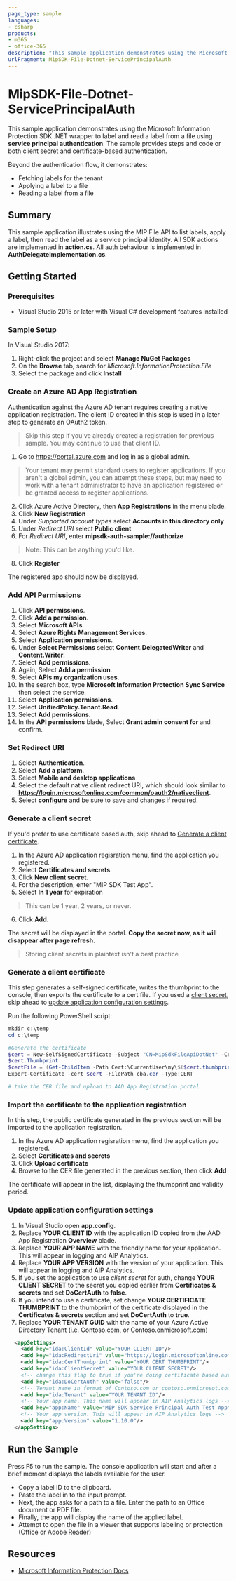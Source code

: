 ```yaml
---
page_type: sample
languages:
- csharp
products:
- m365
- office-365
description: "This sample application demonstrates using the Microsoft Information Protection SDK .NET wrapper to label and read a label from a file using service principal authentication. "
urlFragment: MipSDK-File-Dotnet-ServicePrincipalAuth
---
```


# MipSDK-File-Dotnet-ServicePrincipalAuth

This sample application demonstrates using the Microsoft Information Protection SDK .NET wrapper to label and read a label from a file using **service principal authentication**. The sample provides steps and code or both client secret and certificate-based authentication.

Beyond the authentication flow, it demonstrates:

- Fetching labels for the tenant
- Applying a label to a file
- Reading a label from a file

## Summary

This sample application illustrates using the MIP File API to list labels, apply a label, then read the label as a service principal identity. All SDK actions are implemented in **action.cs**. All auth behaviour is implemented in **AuthDelegateImplementation.cs**.

## Getting Started

### Prerequisites

- Visual Studio 2015 or later with Visual C# development features installed

### Sample Setup

In Visual Studio 2017:

1. Right-click the project and select **Manage NuGet Packages**
2. On the **Browse** tab, search for *Microsoft.InformationProtection.File*
3. Select the package and click **Install**

### Create an Azure AD App Registration

Authentication against the Azure AD tenant requires creating a native application registration. The client ID created in this step is used in a later step to generate an OAuth2 token.

> Skip this step if you've already created a registration for previous sample. You may continue to use that client ID.

1. Go to https://portal.azure.com and log in as a global admin.
> Your tenant may permit standard users to register applications. If you aren't a global admin, you can attempt these steps, but may need to work with a tenant administrator to have an application registered or be granted access to register applications.
2. Click Azure Active Directory, then **App Registrations** in the menu blade.
3. Click **New Registration**
4. Under *Supported account types* select **Accounts in this directory only**
5. Under *Redirect URI* select **Public client**
6. For *Redirect URI*, enter **mipsdk-auth-sample://authorize**   
  > Note: This can be anything you'd like.
8. Click **Register**

The registered app should now be displayed.


### Add API Permissions 
1. Click **API permissions**.
2. Click **Add a permission**.
3. Select **Microsoft APIs**.
4. Select **Azure Rights Management Services**.
5. Select **Application permissions**.
6. Under **Select Permissions** select **Content.DelegatedWriter** and **Content.Writer**.
7. Select **Add permissions**.
8. Again, Select **Add a permission**.
9. Select **APIs my organization uses**.
10. In the search box, type **Microsoft Information Protection Sync Service** then select the service.
11. Select **Application permissions**.
12. Select **UnifiedPolicy.Tenant.Read**.
13. Select **Add permissions**.
14. In the **API permissions** blade, Select **Grant admin consent for <Your Tenant>** and confirm.

### Set Redirect URI

1. Select **Authentication**.
2. Select **Add a platform**.
3. Select **Mobile and desktop applications**
4. Select the default native client redirect URI, which should look similar to **https://login.microsoftonline.com/common/oauth2/nativeclient**.
5. Select **configure** and be sure to save and changes if required. 

### Generate a client secret

If you'd prefer to use certificate based auth, skip ahead to [Generate a client certificate](#Generate-a-client-certificate).

1. In the Azure AD application regisration menu, find the application you registered.
2. Select **Certificates and secrets**.
3. Click **New client secret**.
4. For the description, enter "MIP SDK Test App".
5. Select **In 1 year** for expiration
  > This can be 1 year, 2 years, or never.
6. Click **Add**.

The secret will be displayed in the portal. **Copy the secret now, as it will disappear after page refresh.**

  > Storing client secrets in plaintext isn't a best practice

### Generate a client certificate

This step generates a self-signed certificate, writes the thumbprint to the console, then exports the certificate to a cert file. If you used a [client secret](#Generate-a-client-secret), skip ahead to [update application configuration settings](#Update-application-configuration-settings).

Run the following PowerShell script:

```powershell
mkdir c:\temp
cd c:\temp

#Generate the certificate
$cert = New-SelfSignedCertificate -Subject "CN=MipSdkFileApiDotNet" -CertStoreLocation "Cert:\CurrentUser\My"  -KeyExportPolicy Exportable -KeySpec Signature
$cert.Thumbprint
$certFile = (Get-ChildItem -Path Cert:\CurrentUser\my\$($cert.thumbprint))
Export-Certificate -cert $cert -FilePath cba.cer -Type:CERT

# take the CER file and upload to AAD App Registration portal
```

### Import the certificate to the application registration

In this step, the public certificate generated in the previous section will be imported to the application registration.

1. In the Azure AD application regisration menu, find the application you registered.
2. Select **Certificates and secrets**
3. Click **Upload certificate**
4. Browse to the CER file generated in the previous section, then click **Add**

The certificate will appear in the list, displaying the thumbprint and validity period.

### Update application configuration settings

1. In Visual Studio open **app.config**.
2. Replace **YOUR CLIENT ID** with the application ID copied from the AAD App Registration **Overview** blade.
3. Replace **YOUR APP NAME** with the friendly name for your application. This will appear in logging and AIP Analytics.
4. Replace **YOUR APP VERSION** with the version of your application. This will appear in logging and AIP Analytics.
5. If you set the application to use *client secret* for auth, change **YOUR CLIENT SECRET** to the secret you copied earlier from **Certificates & secrets** and set **DoCertAuth** to **false**.
6. If you intend to use a certificate, set change **YOUR CERTIFICATE THUMBPRINT** to the thumbprint of the certificate displayed in the **Certificates & secrets** section and set **DoCertAuth** to **true**.
7. Replace **YOUR TENANT GUID** with the name of your Azure Active Directory Tenant (i.e. Contoso.com, or Contoso.onmicrosoft.com)

```xml
  <appSettings>
    <add key="ida:ClientId" value="YOUR CLIENT ID"/>    
    <add key="ida:RedirectUri" value="https://login.microsoftonline.com/common/oauth2/nativeclient"/>
    <add key="ida:CertThumbprint" value="YOUR CERT THUMBPRINT"/>
    <add key="ida:ClientSecret" value="YOUR CLIENT SECRET"/>    
    <!-- change this flag to true if you're doing certificate based auth. False if using client secret. -->
    <add key="ida:DoCertAuth" value="false"/>        
    <!-- Tenant name in format of Contoso.com or contoso.onmicrosot.com -->
    <add key="ida:Tenant" value="YOUR TENANT ID"/>        
    <!-- Your app name. This name will appear in AIP Analytics logs -->
    <add key="app:Name" value="MIP SDK Service Principal Auth Test App"/>
    <!-- Your app version. This will appear in AIP Analytics logs -->
    <add key="app:Version" value="1.10.0"/>    
  </appSettings> 
```

## Run the Sample

Press F5 to run the sample. The console application will start and after a brief moment displays the labels available for the user.

- Copy a label ID to the clipboard.
- Paste the label in to the input prompt.
- Next, the app asks for a path to a file. Enter the path to an Office document or PDF file.
- Finally, the app will display the name of the applied label.
- Attempt to open the file in a viewer that supports labeling or protection (Office or Adobe Reader)

## Resources

- [Microsoft Information Protection Docs](https://aka.ms/mipsdkdocs)
